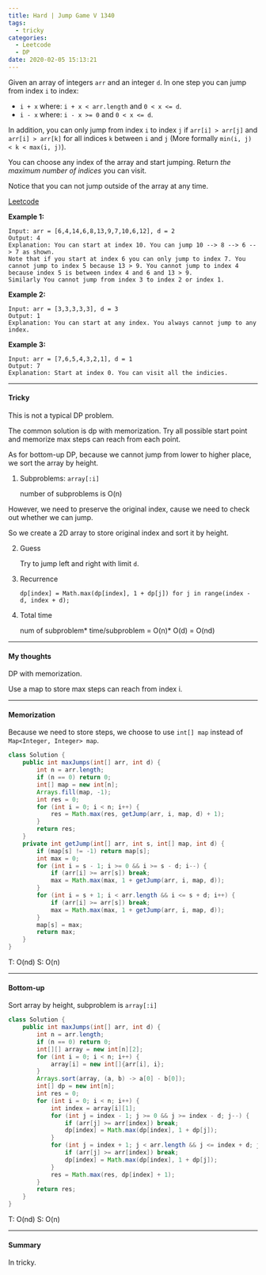 ```yaml
---
title: Hard | Jump Game V 1340
tags:
  - tricky
categories:
  - Leetcode
  - DP
date: 2020-02-05 15:13:21
---
```


Given an array of integers `arr` and an integer `d`. In one step you can jump from index `i` to index:

- `i + x` where: `i + x < arr.length` and `0 < x <= d`.
- `i - x` where: `i - x >= 0` and `0 < x <= d`.

In addition, you can only jump from index `i` to index `j` if `arr[i] > arr[j]` and `arr[i] > arr[k]` for all indices `k` between `i` and `j` (More formally `min(i, j) < k < max(i, j)`).

You can choose any index of the array and start jumping. Return *the maximum number of indices* you can visit.

Notice that you can not jump outside of the array at any time.

[Leetcode](https://leetcode.com/problems/jump-game-v/)

<!--more-->

**Example 1:**





```
Input: arr = [6,4,14,6,8,13,9,7,10,6,12], d = 2
Output: 4
Explanation: You can start at index 10. You can jump 10 --> 8 --> 6 --> 7 as shown.
Note that if you start at index 6 you can only jump to index 7. You cannot jump to index 5 because 13 > 9. You cannot jump to index 4 because index 5 is between index 4 and 6 and 13 > 9.
Similarly You cannot jump from index 3 to index 2 or index 1.
```

**Example 2:**

```
Input: arr = [3,3,3,3,3], d = 3
Output: 1
Explanation: You can start at any index. You always cannot jump to any index.
```

**Example 3:**

```
Input: arr = [7,6,5,4,3,2,1], d = 1
Output: 7
Explanation: Start at index 0. You can visit all the indicies. 
```

---

#### Tricky 

This is not a typical DP problem.

The common solution is dp with memorization. Try all possible start point and memorize max steps can reach from each point.

As for bottom-up DP, because we cannot jump from lower to higher place, we sort the array by height.

1. Subproblems: `array[:i]`

   number of subproblems is O(n)

However, we need to preserve the original index, cause we need to check out whether we can jump.

So we create a 2D array to store original index and sort it by height.

2. Guess

   Try to jump left and right with limit `d`.

3. Recurrence

   `dp[index] = Math.max(dp[index], 1 + dp[j]) for j in range(index - d, index + d);`

4. Total time

   num of subproblem* time/subproblem = O(n)* O(d) = O(nd)

---

#### My thoughts 

DP with memorization.

Use a map to store max steps can reach from index i.

---

#### Memorization 

Because we need to store steps, we choose to use `int[] map` instead of  `Map<Integer, Integer> map`.

```java
class Solution {
    public int maxJumps(int[] arr, int d) {
        int n = arr.length;
        if (n == 0) return 0;
        int[] map = new int[n];
        Arrays.fill(map, -1);
        int res = 0;
        for (int i = 0; i < n; i++) {
            res = Math.max(res, getJump(arr, i, map, d) + 1);
        }
        return res;
    }
    private int getJump(int[] arr, int s, int[] map, int d) {
        if (map[s] != -1) return map[s];
        int max = 0;
        for (int i = s - 1; i >= 0 && i >= s - d; i--) {
            if (arr[i] >= arr[s]) break;
            max = Math.max(max, 1 + getJump(arr, i, map, d));
        }
        for (int i = s + 1; i < arr.length && i <= s + d; i++) {
            if (arr[i] >= arr[s]) break;
            max = Math.max(max, 1 + getJump(arr, i, map, d));
        }
        map[s] = max;
        return max;
    }
}
```

T: O(nd) 			S: O(n)

---

#### Bottom-up

Sort array by height, subproblem is `array[:i]`

```java
class Solution {
    public int maxJumps(int[] arr, int d) {
        int n = arr.length;
        if (n == 0) return 0;
        int[][] array = new int[n][2];
        for (int i = 0; i < n; i++) {
            array[i] = new int[]{arr[i], i};
        }
        Arrays.sort(array, (a, b) -> a[0] - b[0]);
        int[] dp = new int[n];
        int res = 0;
        for (int i = 0; i < n; i++) {
            int index = array[i][1];
            for (int j = index - 1; j >= 0 && j >= index - d; j--) {
                if (arr[j] >= arr[index]) break;
                dp[index] = Math.max(dp[index], 1 + dp[j]);
            }
            for (int j = index + 1; j < arr.length && j <= index + d; j++) {
                if (arr[j] >= arr[index]) break;
                dp[index] = Math.max(dp[index], 1 + dp[j]);
            }
            res = Math.max(res, dp[index] + 1);
        }
        return res;
    }
}
```

T: O(nd)			S: O(n)

---

#### Summary 

In tricky.